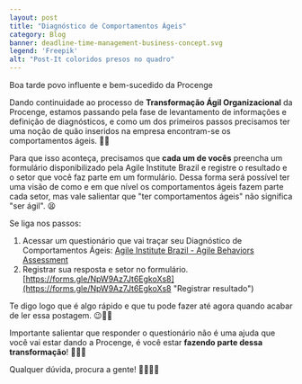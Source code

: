 ```yaml
---
layout: post
title: "Diagnóstico de Comportamentos Ágeis"
category: Blog
banner: deadline-time-management-business-concept.svg
legend: 'Freepik'
alt: "Post-It coloridos presos no quadro"
---
```


Boa tarde povo influente e bem-sucedido da Procenge

Dando continuidade ao processo de **Transformação Ágil Organizacional** da Procenge, estamos passando pela fase de levantamento de informações e definição de diagnósticos, e como um dos primeiros passos precisamos ter uma noção de quão inseridos na empresa encontram-se os comportamentos ágeis. 👏🏻

Para que isso aconteça, precisamos que **cada um de vocês** preencha um formulário disponibilizado pela Agile Institute Brazil e registre o resultado e o setor que você faz parte em um formulário. Dessa forma será possível ter uma visão de como e em que nível os comportamentos ágeis fazem parte cada setor, mas vale salientar que "ter comportamentos ágeis" não significa "ser ágil". 😫

Se liga nos passos: 

1. Acessar um questionário que vai traçar seu Diagnóstico de Comportamentos Ágeis: [Agile Institute Brazil - Agile Behaviors Assessment](http://toolkit.agileinstitutebrazil.com/agile-behaviors.html "Agile Institute Brazil - Agile Behaviors Assessment")
2. Registrar sua resposta e setor no formulário. [https://forms.gle/NpW9Az7Jt6EgkoXs8](https://forms.gle/NpW9Az7Jt6EgkoXs8 "Registrar resultado")
 
Te digo logo que é algo rápido e que tu pode fazer até agora quando acabar de ler essa postagem. 😉👍🏻

Importante salientar que responder o questionário não é uma ajuda que você vai estar dando a Procenge, é você estar **fazendo parte dessa transformação**! 💪🏻😎

Qualquer dúvida, procura a gente! 🤜🏻🤛🏻